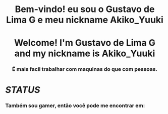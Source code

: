 <h1 align="center">Bem-vindo! eu sou o Gustavo de Lima G e meu nickname Akiko_Yuuki</h1>
<h1 align="center">Welcome! I'm Gustavo de Lima G and my nickname is Akiko_Yuuki</h1>

<h3 align="center">É mais facil trabalhar com maquinas do que com pessoas.</h3>

# _STATUS_


### Também sou gamer, então você pode me encontrar em:
